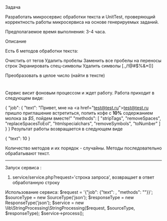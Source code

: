Задача

Разработать микросервис обработки текста и UnitTest, проверяющий корректность работы микросервиса на основе генерируемых заданий.

Предполагаемое время выполнения: 3-4 часа.


Описание

Есть 6 методов обработки текста:


Очистить от тегов
Удалить пробелы
Заменить все пробелы на переносы строк
Экранировать спец-символы
Удалить символы [.,/!@#$%&*()]

Преобразовать в целое число (найти в тексте)


#
Сервис висит фоновым процессом и ждет работу.
Работа приходит в следующем виде:

{
    "job": {
        "text": "Привет, мне на <a href=\"test@test.ru\">test@test.ru</a> пришло приглашение встретиться, попить кофе с <strong>10%</strong> содержанием молока за <i>$5</i>, пойдем вместе!"
        "methods": [
            "stripTags", "removeSpaces", "replaceSpacesToEol", "htmlspecialchars", "removeSymbols", "toNumber"
        ]
    }
}
Результат работы возвращается в следующем виде

{
    "text": 10
}

Количество методов и их порядок - случайны.
Методы последовательно обрабатывают текст.

________________________________________________

Запуск сервиса :
  1. service/service.php?request='строка запроса', возвращает в ответ обработанную строку

Использование сервиса:
    $request = '{"job": {"text": ,  "methods": ""}}';
    $sourceType = new SourceType('json');
    $responseType = new ResponseType('json');
    $service = new \lib\StringProcessing\StringProcessing($request, $sourceType, $responseType);
    $service->process();

